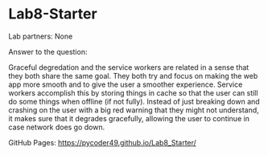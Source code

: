 # Lab8-Starter

Lab partners: None

Answer to the question:

Graceful degredation and the service workers are related in a sense that they both share the same goal. They both try and focus on making the web app more smooth and to give the user a smoother experience. Service workers accomplish this by storing things in cache so that the user can still do some things when offline (if not fully). Instead of just breaking down and crashing on the user with a big red warning that they might not understand, it makes sure that it degrades gracefully, allowing the user to continue in case network does go down.

GitHub Pages: https://pycoder49.github.io/Lab8_Starter/

